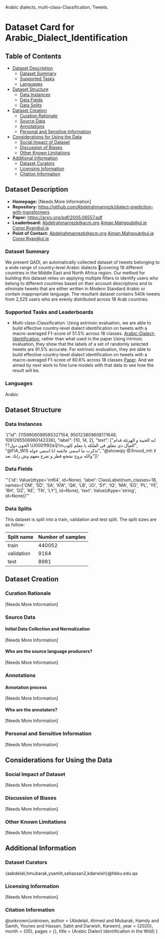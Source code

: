 Arabic dialects, multi-class-Classification, Tweets.

# Dataset Card for Arabic_Dialect_Identification

## Table of Contents
- [Dataset Description](#dataset-description)
  - [Dataset Summary](#dataset-summary)
  - [Supported Tasks](#supported-tasks-and-leaderboards)
  - [Languages](#languages)
- [Dataset Structure](#dataset-structure)
  - [Data Instances](#data-instances)
  - [Data Fields](#data-instances)
  - [Data Splits](#data-instances)
- [Dataset Creation](#dataset-creation)
  - [Curation Rationale](#curation-rationale)
  - [Source Data](#source-data)
  - [Annotations](#annotations)
  - [Personal and Sensitive Information](#personal-and-sensitive-information)
- [Considerations for Using the Data](#considerations-for-using-the-data)
  - [Social Impact of Dataset](#social-impact-of-dataset)
  - [Discussion of Biases](#discussion-of-biases)
  - [Other Known Limitations](#other-known-limitations)
- [Additional Information](#additional-information)
  - [Dataset Curators](#dataset-curators)
  - [Licensing Information](#licensing-information)
  - [Citation Information](#citation-information)

## Dataset Description

- **Homepage:** [Needs More Information]
- **Repository:** https://github.com/Abdelrahmanrezk/dialect-prediction-with-transformers
- **Paper:** https://arxiv.org/pdf/2005.06557.pdf
- **Leaderboard:** Abdelrahmanrezk@acm.org
Aiman.Mahgoub@ul.ie
Conor.Ryan@ul.ie
- **Point of Contact:** Abdelrahmanrezk@acm.org
Aiman.Mahgoub@ul.ie
Conor.Ryan@ul.ie

### Dataset Summary

We present QADI, an automatically collected dataset of tweets belonging to a wide range of
country-level Arabic dialects covering 18 different countries in the Middle East and North
Africa region. Our method for building this dataset relies on applying multiple filters to identify
users who belong to different countries based on their account descriptions and to eliminate
tweets that are either written in Modern Standard Arabic or contain inappropriate language. The
resultant dataset contains 540k tweets from 2,525 users who are evenly distributed across 18 Arab countries. 

### Supported Tasks and Leaderboards

- Multi-class-Classification: Using extrinsic evaluation, we are able to build effective country-level dialect identification on tweets with a macro-averaged F1-score of 51.5% across 18 classes. 
[Arabic-Dialect-Identification](https://github.com/Abdelrahmanrezk/Arabic-Dialect-Identification), rather than what used in the paper Using intrinsic evaluation, they show that the labels of a set of randomly selected tweets are 91.5% accurate. For extrinsic evaluation, they are able to build effective country-level dialect identification on tweets with a macro-averaged F1-score of 60.6% across 18 classes [ Paper](https://arxiv.org/pdf/2005.06557.pdf). And we aimed by next work to fine tune models with that data to see how the result will be.

### Languages

Arabic

## Dataset Structure

### Data Instances
'{"id": [1159906099585327104, 950123809608171648, 1091295506960142336], "label": [10, 14, 2], "text": ["ايه الخيبة و الهرتلة قدام الجون دول؟؟ \U0001f92a😲\\nالعيال دي تتعلق في الفلكة يا معلم كلوب", "@FIA_WIS تذكرت ما اسمي عائشة انا اسمي خولة", "@showqiy @3nood_mh لا والله نروح نشجع قطر و نفرح معهم وش رايك بعد"]}'


### Data Fields


'"{\'id\': Value(dtype=\'int64\', id=None), \'label\': ClassLabel(num_classes=18, names=[\'OM\', \'SD\', \'SA\', \'KW\', \'QA\', \'LB\', \'JO\', \'SY\', \'IQ\', \'MA\', \'EG\', \'PL\', \'YE\', \'BH\', \'DZ\', \'AE\', \'TN\', \'LY\'], id=None), \'text\': Value(dtype=\'string\', id=None)}"'

### Data Splits

This dataset is split into a train, validation and test split. The split sizes are as follow:

|Split name	|  Number of samples |
|------------- | ---------- |
|train | 440052 |
|validation | 9164 |
|test | 8981 |

## Dataset Creation

### Curation Rationale

[Needs More Information]

### Source Data

#### Initial Data Collection and Normalization

[Needs More Information]

#### Who are the source language producers?

[Needs More Information]

### Annotations

#### Annotation process

[Needs More Information]

#### Who are the annotators?

[Needs More Information]

### Personal and Sensitive Information

[Needs More Information]

## Considerations for Using the Data

### Social Impact of Dataset

[Needs More Information]

### Discussion of Biases

[Needs More Information]

### Other Known Limitations

[Needs More Information]

## Additional Information

### Dataset Curators

{aabdelali,hmubarak,ysamih,sahassan2,kdarwish}@hbku.edu.qa

### Licensing Information

[Needs More Information]

### Citation Information

@unknown{unknown,
author = {Abdelali, Ahmed and Mubarak, Hamdy and Samih, Younes and Hassan, Sabit and Darwish, Kareem},
year = {2020},
month = {05},
pages = {},
title = {Arabic Dialect Identification in the Wild}
}